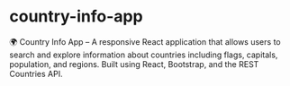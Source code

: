 # country-info-app
🌍 Country Info App – A responsive React application that allows users to search and explore information about countries including flags, capitals, population, and regions. Built using React, Bootstrap, and the REST Countries API.
